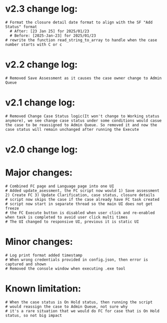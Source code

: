 # v2.3 change log:
    # Format the closure detail date format to align with the SF "Add Status" format
      # After: [23 Jan 25] for 2025/01/23
      # Before: [2025-Jan-23] for 2025/01/23
    # rewrite the function read_string_to_array to handle when the case number starts with C or c

# v2.2 change log:
    # Removed Save Assessment as it causes the case owner change to Admin Queue

# v2.1 change log:
    # Removed Change Case Status logic(It won't change to Working status anymore), we see change case status under some conditions would casue the case to be reassigned to Admin Queue. So removed it and now the case status will remain unchanged after running the Execute

# v2.0 change log:
# Major changes:
    # Combined FC page and Language page into one UI
    # Added update_asessment, the FC script now would 1) Save assessment 2) Create FC 3) Update Clarification, case status, closure details
    # script now skips the case if the case already have FC task created
    # script now start in separate thread so the main UI does not get freeze
    # the FC Execute button is disabled when user click and re-enabled when task is completed to avoid user click multi times
    # The UI changed to responsive UI, previous it is static UI

# Minor changes:
    # Log print format added timestamp
    # When wrong credentials provided in config.json, then error is captured and shown
    # Removed the console window when executing .exe tool

# Known limitation:
    # When the case status is On Hold status, then running the script
    # would reassign the case to Admin Queue, not sure why
    # it's a rare situation that we would do FC for case that is On Hold status, so not big impact